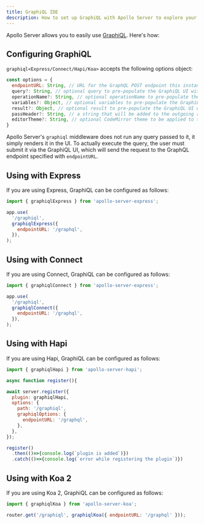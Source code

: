 ```yaml
---
title: GraphiQL IDE
description: How to set up GraphiQL with Apollo Server to explore your API with docs and auto-completion.
---
```


Apollo Server allows you to easily use [GraphiQL](https://github.com/graphql/graphiql). Here's how:

<h2 id="graphiqlOptions">Configuring GraphiQL</h2>

`graphiql<Express/Connect/Hapi/Koa>` accepts the following options object:

```js
const options = {
  endpointURL: String, // URL for the GraphQL POST endpoint this instance of GraphiQL serves
  query?: String, // optional query to pre-populate the GraphiQL UI with
  operationName?: String, // optional operationName to pre-populate the GraphiQL UI with
  variables?: Object, // optional variables to pre-populate the GraphiQL UI with
  result?: Object, // optional result to pre-populate the GraphiQL UI with
  passHeader?: String, // a string that will be added to the outgoing request header object (e.g "'Authorization': 'Bearer lorem ipsum'")
  editorTheme?: String, // optional CodeMirror theme to be applied to the GraphiQL UI
}
```

Apollo Server's `graphiql` middleware does not run any query passed to it, it simply renders it in the UI.
To actually execute the query, the user must submit it via the GraphiQL UI, which will
send the request to the GraphQL endpoint specified with `endpointURL`.

<h2 id="graphiqlExpress">Using with Express</h2>

If you are using Express, GraphiQL can be configured as follows:

```js
import { graphiqlExpress } from 'apollo-server-express';

app.use(
  '/graphiql',
  graphiqlExpress({
    endpointURL: '/graphql',
  }),
);
```

<h2 id="graphiqlConnect">Using with Connect</h2>

If you are using Connect, GraphiQL can be configured as follows:

```js
import { graphiqlConnect } from 'apollo-server-express';

app.use(
  '/graphiql',
  graphiqlConnect({
    endpointURL: '/graphql',
  }),
);
```

<h2 id="graphiqlHapi">Using with Hapi</h2>

If you are using Hapi, GraphiQL can be configured as follows:

```js
import { graphiqlHapi } from 'apollo-server-hapi';

async function register(){

await server.register({
  plugin: graphiqlHapi,
  options: {
    path: '/graphiql',
    graphiqlOptions: {
      endpointURL: '/graphql',
    },
  },
});

register()
  .then(()=>{console.log(`plugin is added`)})
  .catch(()=>{console.log(`error while registering the plugin`)})
```

<h2 id="graphiqlKoa">Using with Koa 2</h2>

If you are using Koa 2, GraphiQL can be configured as follows:

```js
import { graphiqlKoa } from 'apollo-server-koa';

router.get('/graphiql', graphiqlKoa({ endpointURL: '/graphql' }));
```
